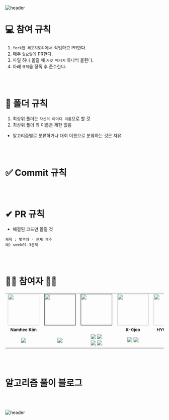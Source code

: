 
![header](https://capsule-render.vercel.app/api?type=waving&color=timeAuto&height=300&section=header&text=Algorithm%20Coding%20Study%&fontSize=50&animation=twinkling)

# 💻 참여 규칙
1. `fork한 레포지토리`에서 작업하고 PR한다.
2. 매주 `일요일`에 PR한다.
3. 파일 하나 올릴 때 `커밋 메시지` 하나씩 올린다.
4. 아래 `규칙`을 정독 후 준수한다.

</br>
</br>

# 📁 폴더 규칙
1. 최상위 폴더는 `자신의 아이디 이름`으로 할 것
2. 최상위 폴더 외 이름은 제한 없음

+ 알고리즘별로 분류하거나 대회 이름으로 분류하는 것은 자유

</br>
</br>

# ✅ Commit 규칙


</br>
</br>

# ✔ PR 규칙
- 해결된 코드만 올릴 것

```
제목 : 몇주차 - 문제 개수
예) week01-3문제
```

</br>
</br>

# 👩‍🌾 참여자 👨‍🌾
<table>
  <tr>
    <td align="center"><a href="https://github.com/nhee0410"><img src="https://avatars.githubusercontent.com/u/49919262?v=4?s=100" width="100px;" alt=""></td>
    <td align="center"><a href=""><img src="?v=4?s=100" width="100px;" alt=""></td>
    <td align="center"><a href=""><img src="?v=4?s=100" width="100px;" alt=""></td>
    <td align="center"><a href="https://github.com/K-0joo"><img src="https://avatars.githubusercontent.com/u/83263735?v=4?s=100" width="100px;" alt=""></td>  
    <td align="center"><a href="https://github.com/Hyun-Jiii"><img src="https://avatars.githubusercontent.com/u/81578775?v=4?s=100" width="100px;" alt=""></td>
  </tr>
  <tr>
    <td align="center"><sub><b>Namhee Kim</b></td>
    <td align="center"><sub><b></b></td>
    <td align="center"><sub><b></b></td>
    <td align="center"><sub><b>K-0joo</b></td>
    <td align="center"><sub><b>HYUNJI KIM</b></td>
  </tr>
  <tr>
    <td align="center"><img src="https://img.shields.io/badge/java-%23ED8B00.svg?style=flat-square&logo=java&logoColor=white"/>
    <td align="center"><img src="https://img.shields.io/badge/c++-%2300599C.svg?style=flat-square&logo=c%2B%2B&logoColor=white"/>
    <td align="center"><img src="https://img.shields.io/badge/c-%2300599C.svg?style=flat-square&logo=c&logoColor=white"/>  <img src="https://img.shields.io/badge/c++-%2300599C.svg?style=flat-square&logo=c%2B%2B&logoColor=white"/><br><img src="https://img.shields.io/badge/c%23-%23239120.svg?style=flat-square&logo=c-sharp&logoColor=white"/>  <img src="https://img.shields.io/badge/python-3670A0?style=flat-square&logo=python&logoColor=ffdd54"/></br>
    <td align="center"><img src="https://img.shields.io/badge/java-%23ED8B00.svg?style=flat-square&logo=java&logoColor=white"/>  <img src="https://img.shields.io/badge/c-%2300599C.svg?style=flat-square&logo=c&logoColor=white"/>
    <td align="center"><img src="https://img.shields.io/badge/java-%23ED8B00.svg?style=flat-square&logo=java&logoColor=white"/>
  </tr>
</table>

</br>
</br>
  
# 알고리즘 풀이 블로그 


</br>
</br>


![header](https://capsule-render.vercel.app/api?type=wave&color=timeAuto&height=100&section=footer)
